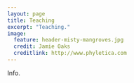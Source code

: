 ```yaml
---
layout: page
title: Teaching
excerpt: "Teaching."
image:
  feature: header-misty-mangroves.jpg
  credit: Jamie Oaks
  creditlink: http://www.phyletica.com
---
```


Info.
